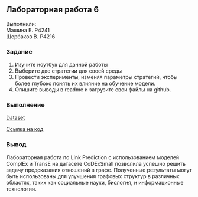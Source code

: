 ## Лабораторная работа 6

Выполнили: <br>
Машина Е. P4241 <br>
Щербаков В. P4216

### Задание

1. Изучите ноутбук для данной работы
2. Выберите две стратегии для своей среды
3. Провести эксперименты, изменяя параметры стратегий, 
чтобы более глубоко понять их влияние на обучение 
модели.
4. Опишите выводы в readme и загрузите свои файлы на 
github.

### Выполнение

[Dataset](https://pykeen.readthedocs.io/en/stable/api/pykeen.datasets.CoDExSmall.html)

[Ссылка на код](./KG_№2.ipynb)

### Вывод
Лабораторная работа по Link Prediction с использованием моделей ComplEx и TransE на датасете CoDExSmall позволила успешно решить задачу предсказания отношений в графе. Полученные результаты могут быть использованы для улучшения графовых структур в различных областях, таких как социальные науки, биология, и информационные технологии.